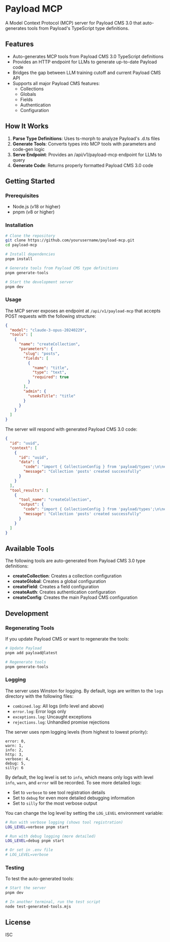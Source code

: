 # Payload MCP

A Model Context Protocol (MCP) server for Payload CMS 3.0 that auto-generates tools from Payload's TypeScript type definitions.

## Features

- Auto-generates MCP tools from Payload CMS 3.0 TypeScript definitions
- Provides an HTTP endpoint for LLMs to generate up-to-date Payload code
- Bridges the gap between LLM training cutoff and current Payload CMS API
- Supports all major Payload CMS features:
  - Collections
  - Globals
  - Fields
  - Authentication
  - Configuration

## How It Works

1. **Parse Type Definitions**: Uses ts-morph to analyze Payload's .d.ts files
2. **Generate Tools**: Converts types into MCP tools with parameters and code-gen logic
3. **Serve Endpoint**: Provides an /api/v1/payload-mcp endpoint for LLMs to query
4. **Generate Code**: Returns properly formatted Payload CMS 3.0 code

## Getting Started

### Prerequisites

- Node.js (v18 or higher)
- pnpm (v8 or higher)

### Installation

```bash
# Clone the repository
git clone https://github.com/yourusername/payload-mcp.git
cd payload-mcp

# Install dependencies
pnpm install

# Generate tools from Payload CMS type definitions
pnpm generate-tools

# Start the development server
pnpm dev
```

### Usage

The MCP server exposes an endpoint at `/api/v1/payload-mcp` that accepts POST requests with the following structure:

```json
{
  "model": "claude-3-opus-20240229",
  "tools": [
    {
      "name": "createCollection",
      "parameters": {
        "slug": "posts",
        "fields": [
          {
            "name": "title",
            "type": "text",
            "required": true
          }
        ],
        "admin": {
          "useAsTitle": "title"
        }
      }
    }
  ]
}
```

The server will respond with generated Payload CMS 3.0 code:

```json
{
  "id": "uuid",
  "context": [
    {
      "id": "uuid",
      "data": {
        "code": "import { CollectionConfig } from 'payload/types';\n\nexport const postsCollection: CollectionConfig = {\n  slug: 'posts',\n  fields: [\n  {\n    \"name\": \"title\",\n    \"type\": \"text\",\n    \"required\": true\n  }\n],\n  // Add other properties as needed from params\n  ...{\n  \"admin\": {\n    \"useAsTitle\": \"title\"\n  }\n}\n};\n",
        "message": "Collection 'posts' created successfully"
      }
    }
  ],
  "tool_results": [
    {
      "tool_name": "createCollection",
      "output": {
        "code": "import { CollectionConfig } from 'payload/types';\n\nexport const postsCollection: CollectionConfig = {\n  slug: 'posts',\n  fields: [\n  {\n    \"name\": \"title\",\n    \"type\": \"text\",\n    \"required\": true\n  }\n],\n  // Add other properties as needed from params\n  ...{\n  \"admin\": {\n    \"useAsTitle\": \"title\"\n  }\n}\n};\n",
        "message": "Collection 'posts' created successfully"
      }
    }
  ]
}
```

## Available Tools

The following tools are auto-generated from Payload CMS 3.0 type definitions:

- **createCollection**: Creates a collection configuration
- **createGlobal**: Creates a global configuration
- **createField**: Creates a field configuration
- **createAuth**: Creates authentication configuration
- **createConfig**: Creates the main Payload CMS configuration

## Development

### Regenerating Tools

If you update Payload CMS or want to regenerate the tools:

```bash
# Update Payload
pnpm add payload@latest

# Regenerate tools
pnpm generate-tools
```

### Logging

The server uses Winston for logging. By default, logs are written to the `logs` directory with the following files:

- `combined.log`: All logs (info level and above)
- `error.log`: Error logs only
- `exceptions.log`: Uncaught exceptions
- `rejections.log`: Unhandled promise rejections

The server uses npm logging levels (from highest to lowest priority):
```
error: 0,
warn: 1,
info: 2,
http: 3,
verbose: 4,
debug: 5,
silly: 6
```

By default, the log level is set to `info`, which means only logs with level `info`, `warn`, and `error` will be recorded. To see more detailed logs:

- Set to `verbose` to see tool registration details
- Set to `debug` for even more detailed debugging information
- Set to `silly` for the most verbose output

You can change the log level by setting the `LOG_LEVEL` environment variable:

```bash
# Run with verbose logging (shows tool registration)
LOG_LEVEL=verbose pnpm start

# Run with debug logging (more detailed)
LOG_LEVEL=debug pnpm start

# Or set in .env file
# LOG_LEVEL=verbose
```

### Testing

To test the auto-generated tools:

```bash
# Start the server
pnpm dev

# In another terminal, run the test script
node test-generated-tools.mjs
```

## License

ISC
